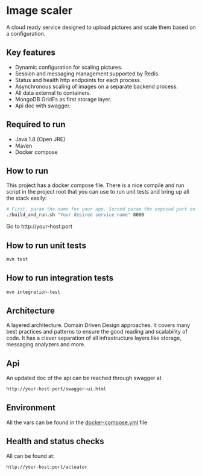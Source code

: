# Image scaler

A cloud ready service designed to upload pictures and scale them based on a configuration.

## Key features
* Dynamic configuration for scaling pictures.
* Session and messaging management supported by Redis.
* Status and health http endpoints for each process.
* Asynchronous scaling of images on a separate backend process.
* All data external to containers.
* MongoDB GridFs as first storage layer.
* Api doc with swagger.

## Required to run
* Java 1.8 (Open JRE)
* Maven
* Docker compose

## How to run
This project has a docker compose file.
There is a nice compile and run script in the project root that
you can use to run unit tests and bring up all the stack easily:

```bash
# First, param the name for your app. Second param the exposed port on your machine. 
./build_and_run.sh "Your desired service name" 8080
```
Go to http://your-host:port

## How to run unit tests
```bash
mvn test
```

## How to run integration tests
```bash
mvn integration-test
```

## Architecture
A layered architecture. Domain Driven Design approaches. It covers many 
best practices and patterns to ensure the good reading and scalability of code.
It has a clever separation of all infrastructure layers like storage, messaging
analyzers and more.

## Api
An updated doc of the api can be reached through swagger at
```bash
http://your-host:port/swagger-ui.html
```

## Environment
All the vars can be found in the [docker-compose.yml](docker-compose.yml) file

## Health and status checks
All can be found at:
```bash
http://your-host:port/actuator
```